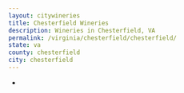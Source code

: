 ```yaml
---
layout: citywineries
title: Chesterfield Wineries
description: Wineries in Chesterfield, VA
permalink: /virginia/chesterfield/chesterfield/
state: va
county: chesterfield
city: chesterfield
---
```

-
